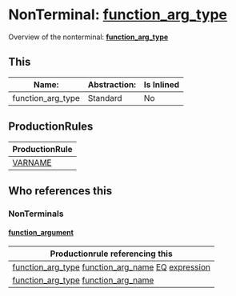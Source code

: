 # NonTerminal: **[function_arg_type](./function_arg_type.md)**

Overview of the nonterminal: **[function_arg_type](./function_arg_type.md)**



## This

| Name:                | Abstraction:    | Is Inlined |
| -------------------- | --------------- | ---------- |
| function_arg_type | Standard | No |



## ProductionRules

| ProductionRule |
| ---- |
| [VARNAME](./../Lexicon/VARNAME.md)  |




## Who references this

### NonTerminals


#### [function_argument](./../Grammar/function_argument.md)

| Productionrule referencing this                      |
| ---------------------------------------------------- |
| [function_arg_type](./function_arg_type.md) [function_arg_name](./function_arg_name.md) [EQ](./../Lexicon/EQ.md) [expression](./expression.md)  |
| [function_arg_type](./function_arg_type.md) [function_arg_name](./function_arg_name.md)  |



